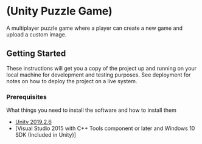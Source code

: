 # (Unity Puzzle Game)

A multiplayer puzzle game where a player can create a new game and upload a custom image.

## Getting Started

These instructions will get you a copy of the project up and running on your local machine for development and testing purposes. See deployment for notes on how to deploy the project on a live system.

### Prerequisites

What things you need to install the software and how to install them

* [Unity 2019.2.6](https://store.unity.com/download)
* [Visual Studio 2015 with C++ Tools component or later and Windows 10 SDK (Included in Unity)]

